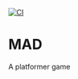 [![CI](https://github.com/PlatformerTeam/mad/actions/workflows/build_and_run_tests.yml/badge.svg?branch=main)](https://github.com/PlatformerTeam/mad/actions/workflows/build_and_run_tests.yml)
# MAD
A platformer game
